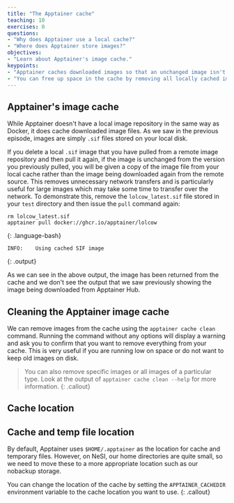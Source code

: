 ```yaml
---
title: "The Apptainer cache"
teaching: 10
exercises: 0
questions:
- "Why does Apptainer use a local cache?"
- "Where does Apptainer store images?"
objectives:
- "Learn about Apptainer's image cache."
keypoints:
- "Apptainer caches downloaded images so that an unchanged image isn't downloaded again when it is requested using the `apptainer pull` command."
- "You can free up space in the cache by removing all locally cached images or by specifying individual images to remove."
---
```


## Apptainer's image cache

While Apptainer doesn't have a local image repository in the same way as Docker, it does cache downloaded image files. As we saw in the previous episode, images are simply `.sif` files stored on your local disk.

If you delete a local `.sif` image that you have pulled from a remote image repository and then pull it again, if the image is unchanged from the version you previously pulled, you will be given a copy of the image file from your local cache rather than the image being downloaded again from the remote source. This removes unnecessary network transfers and is particularly useful for large images which may take some time to transfer over the network. To demonstrate this, remove the `lolcow_latest.sif` file stored in your `test` directory and then issue the `pull` command again:

~~~
rm lolcow_latest.sif
apptainer pull docker://ghcr.io/apptainer/lolcow
~~~
{: .language-bash}

~~~
INFO:    Using cached SIF image
~~~
{: .output}

As we can see in the above output, the image has been returned from the cache and we don't see the output that we saw previously showing the image being downloaded from Apptainer Hub.

## Cleaning the Apptainer image cache
We can remove images from the cache using the `apptainer cache clean` command. Running the command without any options will display a warning and ask you to confirm that you want to remove everything from your cache.  This is very useful if you are running low on space or do not want to keep old images on disk.
>
> You can also remove specific images or all images of a particular type. Look at the output of `apptainer cache clean --help` for more information.
{: .callout}

## Cache location
 ## Cache  and temp file location
 By default, Apptainer uses `$HOME/.apptainer` as the location for cache and temporary files. However, on NeSI, our home directories are quite small, so we need to move these to a more appropriate location such as our nobackup storage.

You can change the location of the cache by setting the `APPTAINER_CACHEDIR` environment variable to the cache location you want to use.
{: .callout}
